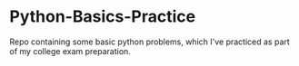 # Python-Basics-Practice
Repo containing some basic python problems, which I've practiced as part of my college exam preparation.
